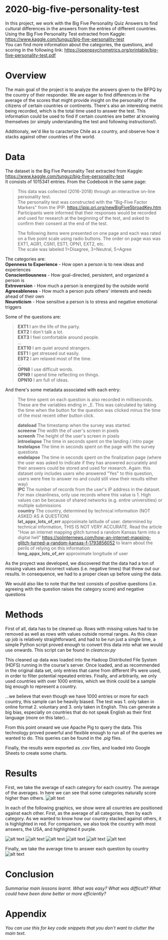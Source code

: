 # 2020-big-five-personality-test

In this project, we work with the Big Five Personality Quiz Answers to find cultural differences in the answers from the entries of different countries.  
Using the Big Five Personality Test extracted from Kaggle: https://www.kaggle.com/tunguz/big-five-personality-test  
You can find more information about the categories, the questions, and scoring in the following link: https://openpsychometrics.org/printable/big-five-personality-test.pdf   

# Overview

The main goal of the project is to analyze the answers given to the BFPQ by the country of their responder. We are eager to find differences in the average of the scores that might provide insight on the personality of the citizens of certain countries or continents. There's also an interesting metric being recorded, which is the total time used to answer the test. This information could be used to find if certain countries are better at knowing themselves (or simply understanding the test and following instructions!).  
  
Additionaly, we'd like to caracterize Chile as a country, and observe how it stacks against other countries of the world.

# Data

The dataset is the Big Five Personality Test extracted from Kaggle: https://www.kaggle.com/tunguz/big-five-personality-test  
It consists of 1015341 entries. From the Codebook in the same page:
> This data was collected (2016-2018) through an interactive on-line personality test.  
> The personality test was constructed with the "Big-Five Factor Markers" from the IPIP. https://ipip.ori.org/newBigFive5broadKey.htm  
> Participants were informed that their responses would be recorded and used for research at the beginning of the test, and asked to confirm their consent at the end of the test.  
>  
> The following items were presented on one page and each was rated on a five point scale using radio buttons. The order on page was was EXT1, AGR1, CSN1, EST1, OPN1, EXT2, etc.  
> The scale was labeled 1=Disagree, 3=Neutral, 5=Agree  

The categories are:  
**Openness to Experience** - How open a person is to new ideas and experiences  
**Conscientiousness** - How goal-directed, persistent, and organized a person is  
**Extroversion** - How much a person is energized by the outside world  
**Agreeableness** - How much a person puts others' interests and needs ahead of their own  
**Neuroticism** - How sensitive a person is to stress and negative emotional triggers  
  
Some of the questions are:

> **EXT1**	I am the life of the party.  
> **EXT2**	I don't talk a lot.  
> **EXT3**	I feel comfortable around people.  
> ...  
> **EXT10**	I am quiet around strangers.  
> **EST1**	I get stressed out easily.  
> **EST2**	I am relaxed most of the time.  
> ...  
> **OPN8**	I use difficult words.  
> **OPN9**	I spend time reflecting on things.  
> **OPN10**	I am full of ideas.  

And there's some metadata associated with each entry:

> The time spent on each question is also recorded in milliseconds. These are the variables ending in \_E. This was calculated by taking the time when the button for the question was clicked minus the time of the most recent other button click.  
>  
> **dateload**    The timestamp when the survey was started.  
> **screenw**     The width the of user's screen in pixels  
> **screenh**     The height of the user's screen in pixels  
> **introelapse** The time in seconds spent on the landing / intro page  
> **testelapse**  The time in seconds spent on the page with the survey questions  
> **endelapse**   The time in seconds spent on the finalization page (where the user was asked to indicate if they has answered accurately and their answers could be stored and used for research. Again: this dataset only includes users who answered "Yes" to this question, users were free to answer no and could still view their results either way)  
> **IPC**         The number of records from the user's IP address in the dataset. For max cleanliness, only use records where this value is 1. High values can be because of shared networks (e.g. entire universities) or multiple submissions  
> **country**     The country, determined by technical information (NOT ASKED AS A QUESTION)  
> **lat_appx_lots_of_err**    approximate latitude of user. determined by technical information, THIS IS NOT VERY ACCURATE. Read the article "How an internet mapping glitch turned a random Kansas farm into a digital hell" https://splinternews.com/how-an-internet-mapping-glitch-turned-a-random-kansas-f-1793856052 to learn about the perils of relying on this information  
> **long_appx_lots_of_err**   approximate longitude of user  

As the proyect was developed, we discovered that the data had a ton of missing values and incorrect values (i.e. negative times) that threw out our results. In consequence, we had to a proper clean up before using the data.  

We would also like to note that the test consists of positive questions (i.e. agreeing with the question raises the category score) and negative questions

# Methods

First of all, data has to be cleaned up. Rows with missing values had to be removed as well as rows with values outside normal ranges. As this clean up job is relatively straightforward, and had to be run just a single time, a simple Python script proved enough to convert this data into what we would use onwards. This script can be found in *cleancsv.py*

This cleaned up data was loaded into the Hadoop Distributed File System (HDFS) running in the course's server. Once loaded, and as recommended in the original data set, only entries that came from different IPs were used, in order to filter potential repeated entries. Finally, and arbitrarily, we only used countries with over 1000 entries, which we think could be a sample big enough to represent a country.  

...we believe that even though we have 1000 entries or more for each country, this sample can be heavily biased. The test was 1. only taken in online format 2. voluntary and 3. only taken in English. This can generate a big bias, especially on countries that do not speak English as their first language (more on this later)...

From this point onward we use Apache Pig to query the data. This technology proved powerful and flexible enough to run all of the queries we wanted to do. This queries can be found in the *.pig* files.

Finally, the results were exported as *.csv* files, and loaded into Google Sheets to create some charts.

# Results
First, we take the average of each category for each country. The average of the averages. In here we can see that some categories naturally score higher than others.
![alt text](https://github.com/cc5212/2020-big-five-personality-test/blob/master/results/Average%20Scores%20by%20Category.png "Average Scores by Category")

In each of the following graphics, we show were all countries are positioned against each other. First, as the average of all categories, then by each category. As we wanted to know how our country stacked against others, it is highlighted in red. For comparison, we also took the country with most answers, the USA, and highlighted it purple.

![alt text](https://github.com/cc5212/2020-big-five-personality-test/blob/master/results/Average%20Total%20Score%20by%20Country.png "Average Total Score by Country")
![alt text](https://github.com/cc5212/2020-big-five-personality-test/blob/master/results/Average%20Agreeableness%20Score%20by%20Country.png "Average Agreeableness Score by Country")
![alt text](https://github.com/cc5212/2020-big-five-personality-test/blob/master/results/Average%20Conscientiousness%20Score%20by%20Country.png "Average Conscientiousness Score by Country")
![alt text](https://github.com/cc5212/2020-big-five-personality-test/blob/master/results/Average%20Extroversion%20by%20Country.png "Average Extroversion by Country")
![alt text](https://github.com/cc5212/2020-big-five-personality-test/blob/master/results/Average%20Neuroticism%20Score%20by%20Country.png "Average Neuroticism Score by Country")
![alt text](https://github.com/cc5212/2020-big-five-personality-test/blob/master/results/Average%20Openness%20to%20Experience%20Score%20by%20Country.png "Average Openness to Experience Score by Country")

Finally, we take the average time to answer each question by country
![alt text](https://github.com/cc5212/2020-big-five-personality-test/blob/master/results/Average%20Time%20to%20Answer%20by%20Country.png
 "Average Time to Answer by Country")
 
# Conclusion

*Summarise main lessons learnt. What was easy? What was difficult? What could have been done better or more efficiently?*

# Appendix

*You can use this for key code snippets that you don't want to clutter the main text.*

